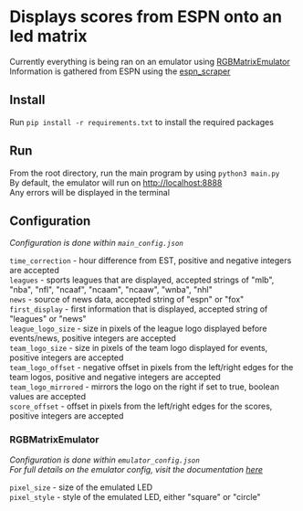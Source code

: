 # Displays scores from ESPN onto an led matrix
Currently everything is being ran on an emulator using [RGBMatrixEmulator](https://github.com/ty-porter/RGBMatrixEmulator) \
Information is gathered from ESPN using the [espn_scraper](https://github.com/andr3w321/espn_scraper)


## Install
Run `pip install -r requirements.txt` to install the required packages


## Run
From the root directory, run the main program by using `python3 main.py` \
By default, the emulator will run on [http://localhost:8888](http://localhost:8888) \
Any errors will be displayed in the terminal


## Configuration

*Configuration is done within `main_config.json`*

`time_correction` - hour difference from EST, positive and negative integers are accepted \
`leagues` - sports leagues that are displayed, accepted strings of "mlb", "nba", "nfl", "ncaaf", "ncaam", "ncaaw", "wnba", "nhl" \
`news` - source of news data, accepted string of "espn" or "fox" \
`first_display` - first information that is displayed, accepted string of "leagues" or "news" \
`league_logo_size` - size in pixels of the league logo displayed before events/news, positive integers are accepted \
`team_logo_size` - size in pixels of the team logo displayed for events, positive integers are accepted \
`team_logo_offset` - negative offset in pixels from the left/right edges for the team logos, positive and negative integers are accepted \
`team_logo_mirrored` - mirrors the logo on the right if set to true, boolean values are accepted \
`score_offset` - offset in pixels from the left/right edges for the scores, positive integers are accepted

### RGBMatrixEmulator
*Configuration is done within `emulator_config.json`* \
*For full details on the emulator config, visit the documentation [here](https://github.com/ty-porter/RGBMatrixEmulator#customization)*

`pixel_size` - size of the emulated LED \
`pixel_style` - style of the emulated LED, either "square" or "circle"

